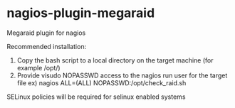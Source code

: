 # nagios-plugin-megaraid
Megaraid plugin for nagios

Recommended installation:
1) Copy the bash script to a local directory on the target machine (for example /opt/)
2) Provide visudo NOPASSWD access to the nagios run user for the target file
    ex) nagios    ALL=(ALL) NOPASSWD:/opt/check_raid.sh

SELinux policies will be required for selinux enabled systems 
